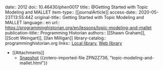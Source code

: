date:: 2012
doi:: 10.46430/phen0017
title:: @Getting Started with Topic Modeling and MALLET
item-type:: [[journalArticle]]
access-date:: 2020-05-23T13:55:44Z
original-title:: Getting Started with Topic Modeling and MALLET
language:: en
url:: https://programminghistorian.org/en/lessons/topic-modeling-and-mallet
publication-title:: Programming Historian
authors:: [[Shawn Graham]], [[Scott Weingart]], [[Ian Milligan]]
library-catalog:: programminghistorian.org
links:: [Local library](zotero://select/groups/2386895/items/7Z3FAWQZ), [Web library](https://www.zotero.org/groups/2386895/items/7Z3FAWQZ)

- [[Attachments]]
	- [Snapshot](https://programminghistorian.org/en/lessons/topic-modeling-and-mallet) {{zotero-imported-file ZPN2Z736, "topic-modeling-and-mallet.html"}}
